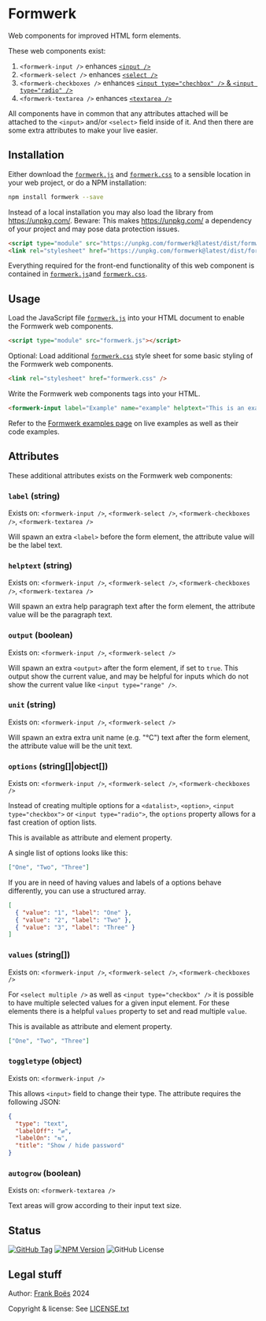 # Formwerk

Web components for improved HTML form elements.

These web components exist:

1. `<formwerk-input />` enhances [`<input />`](https://developer.mozilla.org/en-US/docs/Web/HTML/Element/input)
2. `<formwerk-select />` enhances [`<select />`](https://developer.mozilla.org/en-US/docs/Web/HTML/Element/select)
3. `<formwerk-checkboxes />` enhances [`<input type="chechbox" />` & `<input type="radio" />`](https://developer.mozilla.org/en-US/docs/Web/HTML/Element/input)
4. `<formwerk-textarea />` enhances [`<textarea />`](https://developer.mozilla.org/en-US/docs/Web/HTML/Element/textarea)

All components have in common that any attributes attached will be attached to the `<input>` and/or `<select>` field inside of it. And then there are some extra attributes to make your live easier.

## Installation

Either download the [`formwerk.js`](dist/formwerk.js) and [`formwerk.css`](dist/formwerk.css) to a sensible location in your web project, or do a NPM installation:

```bash
npm install formwerk --save
```

Instead of a local installation you may also load the library from https://unpkg.com/. Beware: This makes https://unpkg.com/ a dependency of your project and may pose data protection issues.

```html
<script type="module" src="https://unpkg.com/formwerk@latest/dist/formwerk.js"></script>
<link rel="stylesheet" href="https://unpkg.com/formwerk@latest/dist/formwerk.css" />
```

Everything required for the front-end functionality of this web component is contained in [`formwerk.js`](./dist/formwerk.js)and [`formwerk.css`](dist/formwerk.css).

## Usage

Load the JavaScript file [`formwerk.js`](dist/formwerk.js) into your HTML document to enable the Formwerk web components.

```html
<script type="module" src="formwerk.js"></script>
```

Optional: Load additional [`formwerk.css`](dist/formwerk.css) style sheet for some basic styling of the Formwerk web components.

```html
<link rel="stylesheet" href="formwerk.css" />
```

Write the Formwerk web components tags into your HTML.

```html
<formwerk-input label="Example" name="example" helptext="This is an example text field"></formwerk-input>
```

Refer to the [Formwerk examples page](/examples/) on live examples as well as their code examples.

## Attributes

These additional attributes exists on the Formwerk web components:

### `label` (string)

Exists on: `<formwerk-input />`, `<formwerk-select />`, `<formwerk-checkboxes />`, `<formwerk-textarea />`

Will spawn an extra `<label>` before the form element, the attribute value will be the label text.

### `helptext` (string)

Exists on: `<formwerk-input />`, `<formwerk-select />`, `<formwerk-checkboxes />`, `<formwerk-textarea />`

Will spawn an extra help paragraph text after the form element, the attribute value will be the paragraph text.

### `output` (boolean)

Exists on: `<formwerk-input />`, `<formwerk-select />`

Will spawn an extra `<output>` after the form element, if set to `true`. This output show the current value, and may be helpful for inputs which do not show the current value like `<input type="range" />`.

### `unit` (string)

Exists on: `<formwerk-input />`, `<formwerk-select />`

Will spawn an extra extra unit name (e.g. "°C") text after the form element, the attribute value will be the unit text.

### `options` (string[]\|object[])

Exists on: `<formwerk-input />`, `<formwerk-select />`, `<formwerk-checkboxes />`

Instead of creating multiple options for a `<datalist>`, `<option>`, `<input type="checkbox">` or `<input type="radio">`, the `options` property allows for a fast creation of option lists.

This is available as attribute and element property.

A single list of options looks like this:

```json
["One", "Two", "Three"]
```

If you are in need of having values and labels of a options behave differently, you can use a structured array.

```json
[
  { "value": "1", "label": "One" },
  { "value": "2", "label": "Two" },
  { "value": "3", "label": "Three" }
]
```

### `values` (string[])

Exists on: `<formwerk-input />`, `<formwerk-select />`, `<formwerk-checkboxes />`

For `<select multiple />` as well as `<input type="checkbox" />` it is possible to have multiple selected values for a given input element. For these elements there is a helpful `values` property to set and read multiple `value`.

This is available as attribute and element property.

```json
["One", "Two", "Three"]
```

### `toggletype` (object)

Exists on: `<formwerk-input />`

This allows `<input>` field to change their type. The attribute requires the following JSON:

```json
{
  "type": "text",
  "labelOff": "⇄",
  "labelOn": "⇆",
  "title": "Show / hide password"
}
```

### `autogrow` (boolean)

Exists on: `<formwerk-textarea />`

Text areas will grow according to their input text size.

## Status

[![GitHub Tag](https://img.shields.io/github/v/tag/fboes/formwerk)](https://github.com/fboes/formwerk)
[![NPM Version](https://img.shields.io/npm/v/%40fboes%2Fformwerk.svg)](https://www.npmjs.com/package/@fboes/formwerk)
![GitHub License](https://img.shields.io/github/license/fboes/formwerk)

## Legal stuff

Author: [Frank Boës](https://3960.org/) 2024

Copyright & license: See [LICENSE.txt](LICENSE.txt)
